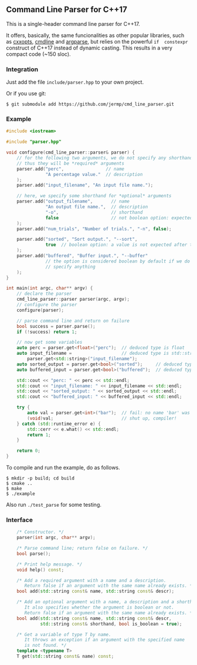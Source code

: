 Command Line Parser for C++17
----

This is a single-header command line parser for C++17.

It offers, basically, the same funcionalities as other popular libraries, such as [cxxopts](https://github.com/jarro2783/cxxopts),
[cmdline](https://github.com/tanakh/cmdline) and
[argparse](https://github.com/hbristow/argparse),
but relies on the powerful `if  constexpr` construct of C++17 instead of dynamic casting.
This results in a very compact code (~150 sloc).

### Integration

Just add the file `include/parser.hpp` to your own project.

Or if you use git:

	$ git submodule add https://github.com/jermp/cmd_line_parser.git

### Example

```C++
#include <iostream>

#include "parser.hpp"

void configure(cmd_line_parser::parser& parser) {
    // for the following two arguments, we do not specify any shorthand,
    // thus they will be *required* arguments
    parser.add("perc",                // name
               "A percentage value."  // description
    );
    parser.add("input_filename", "An input file name.");

    // here, we specify some shorthand for *optional* arguments
    parser.add("output_filename",       // name
               "An output file name.",  // description
               "-o",                    // shorthand
               false                    // not boolean option: expected a value after the shorthand
    );
    parser.add("num_trials", "Number of trials.", "-n", false);

    parser.add("sorted", "Sort output.", "--sort",
               true  // boolean option: a value is not expected after the shorthand
    );
    parser.add("buffered", "Buffer input.", "--buffer"
               // the option is considered boolean by default if we do not
               // specify anything
    );
}

int main(int argc, char** argv) {
    // declare the parser
    cmd_line_parser::parser parser(argc, argv);
    // configure the parser
    configure(parser);

    // parse command line and return on failure
    bool success = parser.parse();
    if (!success) return 1;

    // now get some variables
    auto perc = parser.get<float>("perc");  // deduced type is float
    auto input_filename =                   // deduced type is std::string
        parser.get<std::string>("input_filename");
    auto sorted_output = parser.get<bool>("sorted");     // deduced type is bool
    auto buffered_input = parser.get<bool>("buffered");  // deduced type is bool

    std::cout << "perc: " << perc << std::endl;
    std::cout << "input_filename: " << input_filename << std::endl;
    std::cout << "sorted_output: " << sorted_output << std::endl;
    std::cout << "buffered_input: " << buffered_input << std::endl;

    try {
        auto val = parser.get<int>("bar");  // fail: no name 'bar' was specified
        (void)val;                          // shut up, compiler!
    } catch (std::runtime_error e) {
        std::cerr << e.what() << std::endl;
        return 1;
    }

    return 0;
}

```

To compile and run the example, do as follows.

	$ mkdir -p build; cd build
	$ cmake ..
	$ make
	$ ./example

Also run `./test_parse` for some testing.


### Interface

```C++
    /* Constructor. */
    parser(int argc, char** argv);

    /* Parse command line; return false on failure. */
    bool parse();

    /* Print help message. */
    void help() const;

    /* Add a required argument with a name and a description.
       Return false if an argument with the same name already exists. */
    bool add(std::string const& name, std::string const& descr);

    /* Add an optional argument with a name, a description and a shorthand.
       It also specifies whether the argument is boolean or not.
       Return false if an argument with the same name already exists. */
    bool add(std::string const& name, std::string const& descr,
             std::string const& shorthand, bool is_boolean = true);

    /* Get a variable of type T by name.
       It throws an exception if an argument with the specified name
       is not found. */
    template <typename T>
    T get(std::string const& name) const;
```
